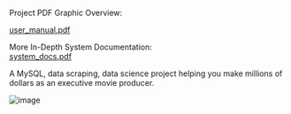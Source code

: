 
Project PDF Graphic Overview:

[user_manual.pdf](https://github.com/user-attachments/files/19263794/user_manual.pdf)

More In-Depth System Documentation:  
[system_docs.pdf](https://github.com/user-attachments/files/19263791/system_docs.pdf)


A MySQL, data scraping, data science project helping you make millions of dollars as an executive movie producer.

![image](https://github.com/user-attachments/assets/ff77e561-d175-4cc5-9148-0116cf21369e)
